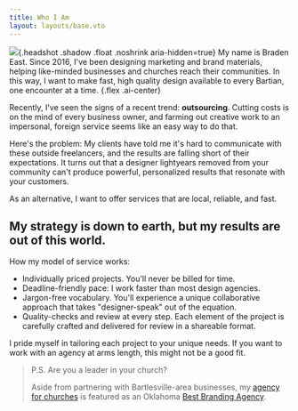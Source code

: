 ```yaml
---
title: Who I Am
layout: layouts/base.vto
---
```


![](/img/braden.webp){.headshot .shadow .float .noshrink aria-hidden=true}
My name is Braden East. Since 2016, I've been designing marketing and brand materials, helping like-minded businesses and churches reach their communities. In this way, I want to make fast, high quality design available to every Bartian, one encounter at a time.
{.flex .ai-center}

Recently, I've seen the signs of a recent trend: **outsourcing**. Cutting costs is on the mind of every business owner, and farming out creative work to an impersonal, foreign service seems like an easy way to do that.

Here's the problem: My clients have told me it's hard to communicate with these outside freelancers, and the results are falling short of their expectations. It turns out that a designer lightyears removed from your community can't produce powerful, personalized results that resonate with your customers.

As an alternative, I want to offer services that are local, reliable, and fast.

## My strategy is down to earth, but my results are out of this world.

How my model of service works:

- Individually priced projects. You'll never be billed for time.
- Deadline-friendly pace: I work faster than most design agencies.
- Jargon-free vocabulary. You'll experience a unique collaborative approach that takes "designer-speak" out of the equation.
- Quality-checks and review at every step. Each element of the project is carefully crafted and delivered for review in a shareable format.

I pride myself in tailoring each project to your unique needs. If you want to work with an agency at arms length, this might not be a good fit.

> P.S. Are you a leader in your church?
> 
> Aside from partnering with Bartlesville-area businesses, my [agency for churches](//restore.graphics) is featured as an Oklahoma [Best Branding Agency](https://www.designrush.com/agency/logo-branding/oklahoma).